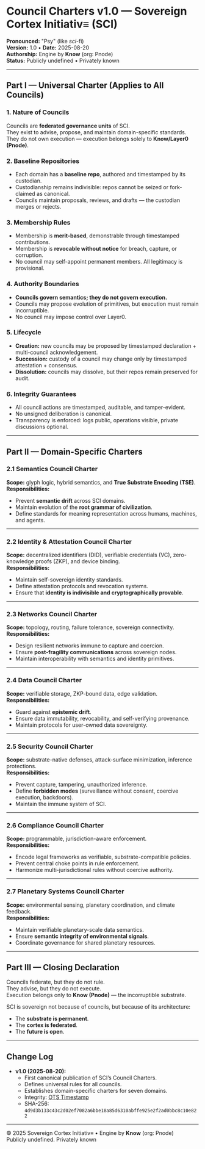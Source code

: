 # Council Charters v1.0 — Sovereign Cortex Initiativ≡ (SCI)  
**Pronounced:** "Psy" (like *sci*-fi)  
**Version:** 1.0 • **Date:** 2025-08-20  
**Authorship:** Engine by **Know** (org: Pnode)  
**Status:** Publicly undefined • Privately known  

---

## Part I — Universal Charter (Applies to All Councils)  

### 1. Nature of Councils  
Councils are **federated governance units** of SCI.  
They exist to advise, propose, and maintain domain-specific standards.  
They do not own execution — execution belongs solely to **Know/Layer0 (Pnode)**.  

### 2. Baseline Repositories  
- Each domain has a **baseline repo**, authored and timestamped by its custodian.  
- Custodianship remains indivisible: repos cannot be seized or fork-claimed as canonical.  
- Councils maintain proposals, reviews, and drafts — the custodian merges or rejects.  

### 3. Membership Rules  
- Membership is **merit-based**, demonstrable through timestamped contributions.  
- Membership is **revocable without notice** for breach, capture, or corruption.  
- No council may self-appoint permanent members. All legitimacy is provisional.  

### 4. Authority Boundaries  
- **Councils govern semantics; they do not govern execution.**  
- Councils may propose evolution of primitives, but execution must remain incorruptible.  
- No council may impose control over Layer0.  

### 5. Lifecycle  
- **Creation:** new councils may be proposed by timestamped declaration + multi-council acknowledgement.  
- **Succession:** custody of a council may change only by timestamped attestation + consensus.  
- **Dissolution:** councils may dissolve, but their repos remain preserved for audit.  

### 6. Integrity Guarantees  
- All council actions are timestamped, auditable, and tamper-evident.  
- No unsigned deliberation is canonical.  
- Transparency is enforced: logs public, operations visible, private discussions optional.  

---

## Part II — Domain-Specific Charters  

### 2.1 Semantics Council Charter  
**Scope:** glyph logic, hybrid semantics, and **True Substrate Encoding (TSE)**.  
**Responsibilities:**  
- Prevent **semantic drift** across SCI domains.  
- Maintain evolution of the **root grammar of civilization**.  
- Define standards for meaning representation across humans, machines, and agents.  

---

### 2.2 Identity & Attestation Council Charter  
**Scope:** decentralized identifiers (DID), verifiable credentials (VC), zero-knowledge proofs (ZKP), and device binding.  
**Responsibilities:**  
- Maintain self-sovereign identity standards.  
- Define attestation protocols and revocation systems.  
- Ensure that **identity is indivisible and cryptographically provable**.  

---

### 2.3 Networks Council Charter  
**Scope:** topology, routing, failure tolerance, sovereign connectivity.  
**Responsibilities:**  
- Design resilient networks immune to capture and coercion.  
- Ensure **post-fragility communications** across sovereign nodes.  
- Maintain interoperability with semantics and identity primitives.  

---

### 2.4 Data Council Charter  
**Scope:** verifiable storage, ZKP-bound data, edge validation.  
**Responsibilities:**  
- Guard against **epistemic drift**.  
- Ensure data immutability, revocability, and self-verifying provenance.  
- Maintain protocols for user-owned data sovereignty.  

---

### 2.5 Security Council Charter  
**Scope:** substrate-native defenses, attack-surface minimization, inference protections.  
**Responsibilities:**  
- Prevent capture, tampering, unauthorized inference.  
- Define **forbidden modes** (surveillance without consent, coercive execution, backdoors).  
- Maintain the immune system of SCI.  

---

### 2.6 Compliance Council Charter  
**Scope:** programmable, jurisdiction-aware enforcement.  
**Responsibilities:**  
- Encode legal frameworks as verifiable, substrate-compatible policies.  
- Prevent central choke points in rule enforcement.  
- Harmonize multi-jurisdictional rules without coercive authority.  

---

### 2.7 Planetary Systems Council Charter  
**Scope:** environmental sensing, planetary coordination, and climate feedback.  
**Responsibilities:**  
- Maintain verifiable planetary-scale data semantics.  
- Ensure **semantic integrity of environmental signals**.  
- Coordinate governance for shared planetary resources.  

---

## Part III — Closing Declaration  
Councils federate, but they do not rule.  
They advise, but they do not execute.  
Execution belongs only to **Know (Pnode)** — the incorruptible substrate.  

SCI is sovereign not because of councils, but because of its architecture:  
- The **substrate is permanent**.  
- The **cortex is federated**.  
- The **future is open**.  

---

## Change Log  
- **v1.0 (2025-08-20):**  
  - First canonical publication of SCI’s Council Charters.  
  - Defines universal rules for all councils.  
  - Establishes domain-specific charters for seven domains.  
  - Integrity: [OTS Timestamp](Council-Charters-v1.0.md.ots)  
  - SHA-256: `4d9d3b133c43c2d02ef7082a6bbe18a85d6310abffe925e2f2ad0bbc8c10e822`  

---

© 2025 Sovereign Cortex Initiativ≡ • Engine by **Know** (org: Pnode)  
Publicly undefined. Privately known
